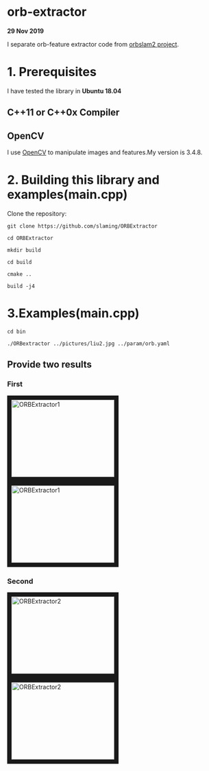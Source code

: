 # orb-extractor

**29 Nov 2019**

I separate orb-feature extractor code from [orbslam2 project](https://github.com/raulmur/ORB_SLAM2).

# 1. Prerequisites
I have tested the library in **Ubuntu 18.04**
 
## C++11 or C++0x Compiler

## OpenCV
I use [OpenCV](http://opencv.org) to manipulate images and features.My version is 3.4.8.

# 2. Building this library and examples(main.cpp)

Clone the repository:
```
git clone https://github.com/slaming/ORBExtractor
```
```
cd ORBExtractor
```
```
mkdir build
```
```
cd build
```
```
cmake ..
```
```
build -j4
```

# 3.Examples(main.cpp)

```
cd bin
```
```
./ORBextractor ../pictures/liu2.jpg ../param/orb.yaml
```

## Provide two results
### First
<a href="https://github.com/slaming/ORBExtractor/blob/master/screenshots" target="_blank"><img src="https://github.com/slaming/ORBExtractor/blob/master/screenshots/liu1.jpg" 
alt="ORBExtractor1" width="240" height="180" border="10" /></a>
<a href="https://github.com/slaming/ORBExtractor/blob/master/screenshots" target="_blank"><img src="https://github.com/slaming/ORBExtractor/blob/master/screenshots/1.jpg" 
alt="ORBExtractor1" width="240" height="180" border="10" /></a>
### Second
<a href="https://github.com/slaming/ORBExtractor/blob/master/screenshots" target="_blank"><img src="https://github.com/slaming/ORBExtractor/blob/master/screenshots/liu2.jpg" 
alt="ORBExtractor2" width="240" height="180" border="10" /></a>
<a href="https://github.com/slaming/ORBExtractor/blob/master/screenshots" target="_blank"><img src="https://github.com/slaming/ORBExtractor/blob/master/screenshots/2.jpg" 
alt="ORBExtractor2" width="240" height="180" border="10" /></a>
